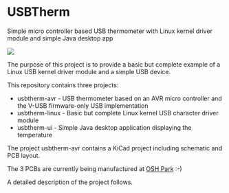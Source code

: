 # USBTherm
Simple micro controller based USB thermometer with Linux kernel driver module and simple Java desktop app

<img src="http://luniks.net/usbtherm/screens/USBTherm.png"/>

The purpose of this project is to provide a basic but complete example of a Linux USB kernel driver module and a simple USB device.

This repository contains three projects:

* usbtherm-avr - USB thermometer based on an AVR micro controller and the V-USB firmware-only USB implementation
* usbtherm-linux - Basic but complete Linux kernel USB character driver module
* usbtherm-ui - Simple Java desktop application displaying the temperature

The project usbtherm-avr contains a KiCad project including schematic and PCB layout.

The 3 PCBs are currently being manufactured at <a href="https://oshpark.com/shared_projects/NU2Iejeb">OSH Park</a> :-)

A detailed description of the project follows.
